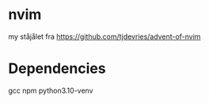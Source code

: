 # nvim 

my ståjålet fra 
https://github.com/tjdevries/advent-of-nvim

# Dependencies
gcc
npm
python3.10-venv
